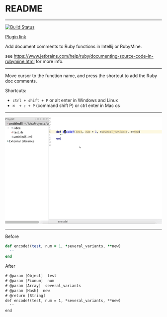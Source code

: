 # README
---

[![Build Status](https://travis-ci.org/aristotll/RubyDocAdder.svg?branch=master)](https://travis-ci.org/aristotll/RubyDocAdder)

[Plugin link](https://plugins.jetbrains.com/plugin/9904-ruby-doc-adder)

Add document comments to Ruby functions in Intellij or RubyMine.

see https://www.jetbrains.com/help/ruby/documenting-source-code-in-rubymine.html for more info.

---


Move cursor to the function name, and press the shortcut to add the Ruby doc comments.

Shortcuts:

-  `ctrl + shift + P` or  alt enter  in Windows and Linux
-  `⌘  + ⇧ + P` (command shift P) or   ctrl  enter   in Mac os


---

![example]( https://raw.githubusercontent.com/aristotll/RubyDocAdder/master/rdoc-adder.gif )

---

Before
```ruby
def encode!(test, num = 1, *several_variants, **new)
  ''
end
```

After
```
# @param [Object]  test
# @param [Fixnum]  num
# @param [Array]  several_variants
# @param [Hash]  new
# @return [String]
def encode!(test, num = 1, *several_variants, **new)
  ''
end

```